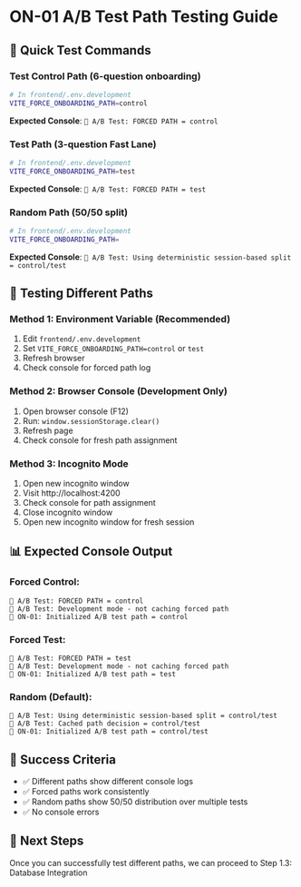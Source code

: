 # ON-01 A/B Test Path Testing Guide

## 🧪 **Quick Test Commands**

### **Test Control Path (6-question onboarding)**
```bash
# In frontend/.env.development
VITE_FORCE_ONBOARDING_PATH=control
```
**Expected Console**: `🧪 A/B Test: FORCED PATH = control`

### **Test Path (3-question Fast Lane)**
```bash
# In frontend/.env.development
VITE_FORCE_ONBOARDING_PATH=test
```
**Expected Console**: `🧪 A/B Test: FORCED PATH = test`

### **Random Path (50/50 split)**
```bash
# In frontend/.env.development
VITE_FORCE_ONBOARDING_PATH=
```
**Expected Console**: `🧪 A/B Test: Using deterministic session-based split = control/test`

## 🔄 **Testing Different Paths**

### **Method 1: Environment Variable (Recommended)**
1. Edit `frontend/.env.development`
2. Set `VITE_FORCE_ONBOARDING_PATH=control` or `test`
3. Refresh browser
4. Check console for forced path log

### **Method 2: Browser Console (Development Only)**
1. Open browser console (F12)
2. Run: `window.sessionStorage.clear()`
3. Refresh page
4. Check console for fresh path assignment

### **Method 3: Incognito Mode**
1. Open new incognito window
2. Visit http://localhost:4200
3. Check console for path assignment
4. Close incognito window
5. Open new incognito window for fresh session

## 📊 **Expected Console Output**

### **Forced Control:**
```
🧪 A/B Test: FORCED PATH = control
🧪 A/B Test: Development mode - not caching forced path
🧪 ON-01: Initialized A/B test path = control
```

### **Forced Test:**
```
🧪 A/B Test: FORCED PATH = test
🧪 A/B Test: Development mode - not caching forced path
🧪 ON-01: Initialized A/B test path = test
```

### **Random (Default):**
```
🧪 A/B Test: Using deterministic session-based split = control/test
🧪 A/B Test: Cached path decision = control/test
🧪 ON-01: Initialized A/B test path = control/test
```

## 🎯 **Success Criteria**
- ✅ Different paths show different console logs
- ✅ Forced paths work consistently
- ✅ Random paths show 50/50 distribution over multiple tests
- ✅ No console errors

## 🚀 **Next Steps**
Once you can successfully test different paths, we can proceed to Step 1.3: Database Integration 